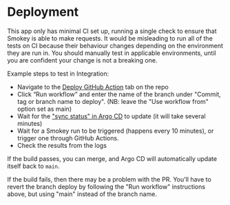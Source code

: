 # Deployment

This app only has minimal CI set up, running a single check to ensure that Smokey is able to make requests. It would be misleading to run all of the tests on CI because their behaviour changes depending on the environment they are run in. You should manually test in applicable environments, until you are confident your change is not a breaking one.

Example steps to test in Integration:

- Navigate to the [Deploy GitHub Action](https://github.com/alphagov/smokey/actions/workflows/deploy.yml) tab on the repo
- Click “Run workflow” and enter the name of the branch under "Commit, tag or branch name to deploy". (NB: leave the "Use workflow from" option set as main)
- Wait for the ["sync status" in Argo CD](https://argo.eks.integration.govuk.digital/applications/cluster-services/smokey) to update (it will take several minutes)
- Wait for a Smokey run to be triggered (happens every 10 minutes), or trigger one through GitHub Actions.
- Check the results from the logs

If the build passes, you can merge, and Argo CD will automatically update itself back to `main`.

If the build fails, then there may be a problem with the PR. You'll have to revert the branch deploy by following the "Run workflow" instructions above, but using "main" instead of the branch name.
